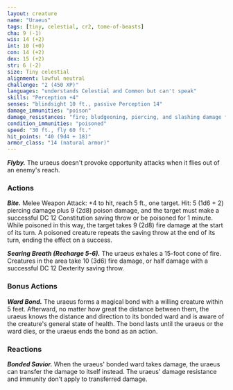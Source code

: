 ```yaml
---
layout: creature
name: "Uraeus"
tags: [tiny, celestial, cr2, tome-of-beasts]
cha: 9 (-1)
wis: 14 (+2)
int: 10 (+0)
con: 14 (+2)
dex: 15 (+2)
str: 6 (-2)
size: Tiny celestial
alignment: lawful neutral
challenge: "2 (450 XP)"
languages: "understands Celestial and Common but can't speak"
skills: "Perception +4"
senses: "blindsight 10 ft., passive Perception 14"
damage_immunities: "poison"
damage_resistances: "fire; bludgeoning, piercing, and slashing damage from nonmagical weapons"
condition_immunities: "poisoned"
speed: "30 ft., fly 60 ft."
hit_points: "40 (9d4 + 18)"
armor_class: "14 (natural armor)"
---
```


***Flyby.*** The uraeus doesn't provoke opportunity attacks when it flies out of an enemy's reach.

### Actions

***Bite.*** Melee Weapon Attack: +4 to hit, reach 5 ft., one target. Hit: 5 (1d6 + 2) piercing damage plus 9 (2d8) poison damage, and the target must make a successful DC 12 Constitution saving throw or be poisoned for 1 minute. While poisoned in this way, the target takes 9 (2d8) fire damage at the start of its turn. A poisoned creature repeats the saving throw at the end of its turn, ending the effect on a success.

***Searing Breath (Recharge 5-6).*** The uraeus exhales a 15-foot cone of fire. Creatures in the area take 10 (3d6) fire damage, or half damage with a successful DC 12 Dexterity saving throw.

### Bonus Actions

***Ward Bond.*** The uraeus forms a magical bond with a willing creature within 5 feet. Afterward, no matter how great the distance between them, the uraeus knows the distance and direction to its bonded ward and is aware of the creature's general state of health. The bond lasts until the uraeus or the ward dies, or the uraeus ends the bond as an action.

### Reactions

***Bonded Savior.*** When the uraeus' bonded ward takes damage, the uraeus can transfer the damage to itself instead. The uraeus' damage resistance and immunity don't apply to transferred damage.
